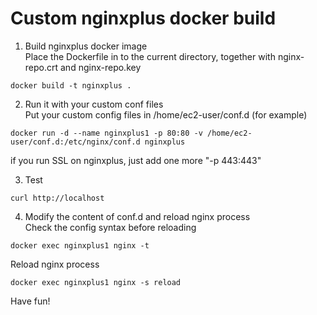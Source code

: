 # Custom nginxplus docker build

1. Build nginxplus docker image<br>
Place the Dockerfile in to the current directory, together with nginx-repo.crt and nginx-repo.key
```
docker build -t nginxplus .
```

2. Run it with your custom conf files<br>
Put your custom config files in /home/ec2-user/conf.d (for example)
```
docker run -d --name nginxplus1 -p 80:80 -v /home/ec2-user/conf.d:/etc/nginx/conf.d nginxplus
```
if you run SSL on nginxplus, just add one more "-p 443:443"<br>

3. Test
```
curl http://localhost
```

4. Modify the content of conf.d and reload nginx process<br>
Check the config syntax before reloading
```
docker exec nginxplus1 nginx -t
```
Reload nginx process
```
docker exec nginxplus1 nginx -s reload
```
Have fun!
